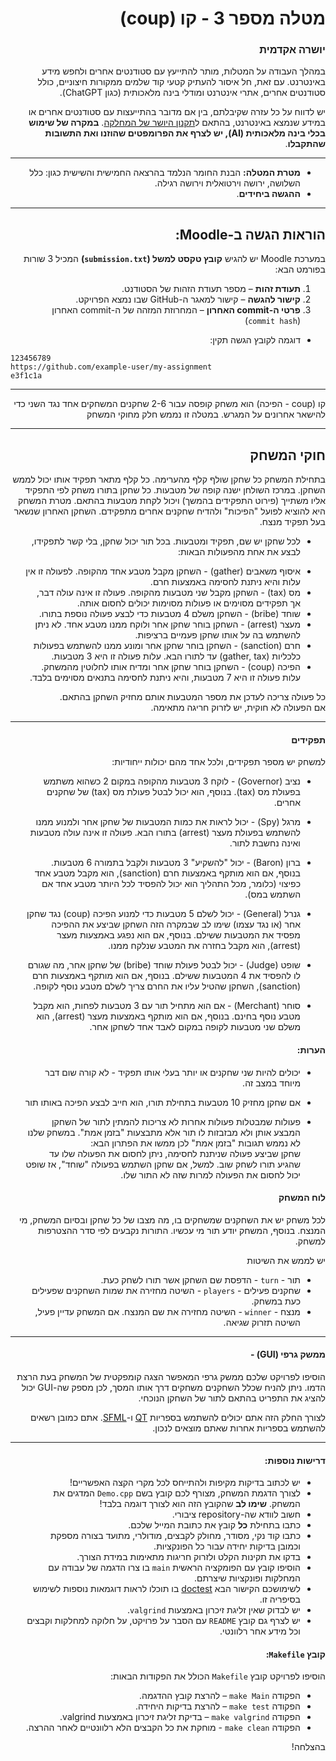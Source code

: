 <div dir="rtl", "lang"="he">

# מטלה מספר 3 - קו (coup)

### יושרה אקדמית

במהלך העבודה על המטלות, מותר להתייעץ עם סטודנטים אחרים ולחפש מידע באינטרנט. עם זאת, חל איסור להעתיק קטעי קוד שלמים ממקורות חיצוניים, כולל סטודנטים אחרים, אתרי אינטרנט ומודלי בינה מלאכותית (כגון ChatGPT).

יש לדווח על כל עזרה שקיבלתם, בין אם מדובר בהתייעצות עם סטודנטים אחרים או במידע שנמצא באינטרנט, בהתאם ל[תקנון היושר של המחלקה](https://www.ariel.ac.il/wp/cs/wp-content/uploads/sites/88/2020/08/Guidelines-for-Academic-Integrity.pdf).
**במקרה של שימוש בכלי בינה מלאכותית (AI), יש לצרף את הפרומפטים שהוזנו ואת התשובות שהתקבלו**.

-----
* **מטרת המטלה:** הבנת החומר הנלמד בהרצאה החמישית והשישית כגון: כלל השלושה, ירושה וירטואלית וירושה רגילה.
* **ההגשה ביחידים**.

----

## הוראות הגשה ב-Moodle:

במערכת Moodle יש להגיש **קובץ טקסט למשל (`submission.txt`)** המכיל 3 שורות בפורמט הבא:

1. **תעודת זהות** – מספר תעודת הזהות של הסטודנט.
2. **קישור להגשה** – קישור למאגר ה-GitHub שבו נמצא הפרויקט.
3. **פרטי ה-commit האחרון** – המחרוזת המזהה של ה-commit האחרון (`commit hash`) 

 - דוגמה לקובץ הגשה תקין:
    </div>
```
123456789
https://github.com/example-user/my-assignment
e3f1c1a 
```

---
<div dir="rtl", "lang"="he">

קו (coup - הפיכה) הוא משחק קופסה עבור 2-6 שחקנים המשחקים אחד נגד השני כדי להישאר אחרונים על המגרש.
במטלה זו נממש חלק מחוקי המשחק

---
## חוקי המשחק
בתחילת המשחק כל שחקן שולף קלף מהערימה. כל קלף מתאר  תפקיד אותו יכול לממש השחקן.  במרכז השולחן ישנה קופה של מטבעות. כל שחקן בתורו משחק לפי התפקיד אליו משתייך (פירוט התפקידים בהמשך) ויכול לקחת מטבעות בהתאם. מטרת המשחק היא להוציא לפועל "הפיכות" ולהדיח שחקנים אחרים מתפקידם. השחקן האחרון שנשאר בעל תפקיד מנצח.

 
- לכל שחקן יש שם, תפקיד ומטבעות. 
בכל תור יכול שחקן, בלי קשר לתפקידו, לבצע את אחת מהפעולות הבאות:

</div>
<div dir = "rtl">


- איסוף משאבים (gather) - השחקן מקבל מטבע אחד מהקופה. לפעולה זו אין עלות והיא ניתנת לחסימה באמצעות חרם.
- מס (tax) - השחקן מקבל שני מטבעות מהקופה. פעולה זו אינה עולה דבר, אך תפקידים מסוימים או פעולות מסוימות יכולים לחסום אותה.
- שוחד (bribe) - השחקן משלם 4 מטבעות כדי לבצע פעולה נוספת בתורו.
- מעצר (arrest) - השחקן בוחר שחקן אחר ולוקח ממנו מטבע אחד. לא ניתן להשתמש בה על אותו שחקן פעמיים ברציפות.
- חרם (sanction) - השחקן בוחר שחקן אחר ומונע ממנו להשתמש בפעולות כלכליות (gather, tax) עד לתורו הבא. עלות פעולה זו היא 3 מטבעות.
- הפיכה (coup) - השחקן בוחר שחקן אחר ומדיח אותו לחלוטין מהמשחק. עלות פעולה זו היא 7 מטבעות, והיא ניתנת לחסימה בתנאים מסוימים בלבד.
  
כל פעולה צריכה לעדכן את מספר המטבעות אותם מחזיק השחקן בהתאם.  
אם הפעולה לא חוקית, יש לזרוק חריגה מתאימה.
 
</div>
<div dir = "rtl">
 
 ---

 <div dir = "rtl">
  
#### תפקידים
למשחק יש מספר תפקידים, ולכל אחד מהם יכולות ייחודיות:

</div>
<div dir = "rtl">


- נציב (Governor) - לוקח 3 מטבעות מהקופה במקום 2 כשהוא משתמש בפעולת מס (tax). בנוסף, הוא יכול לבטל פעולת מס (tax) של שחקנים אחרים.

- מרגל (Spy) - יכול לראות את כמות המטבעות של שחקן אחר ולמנוע ממנו להשתמש בפעולת מעצר (arrest) בתורו הבא. פעולה זו אינה עולה מטבעות ואינה נחשבת לתור.

- ברון (Baron) - יכול "להשקיע" 3 מטבעות ולקבל בתמורה 6 מטבעות. בנוסף, אם הוא מותקף באמצעות חרם (sanction), הוא מקבל מטבע אחד כפיצוי (כלומר, מכל התהליך הוא יכול להפסיד לכל היותר מטבע אחד אם השתמש במס).

- גנרל (General) - יכול לשלם 5 מטבעות כדי למנוע הפיכה (coup) נגד שחקן אחר (או נגד עצמו) שימו לב שבמקרה הזה השחקן שביצע את ההפיכה מפסיד את המטבעות ששילם. בנוסף, אם הוא נפגע באמצעות מעצר (arrest), הוא מקבל בחזרה את המטבע שנלקח ממנו.

- שופט (Judge) - יכול לבטל פעולת שוחד (bribe) של שחקן אחר, מה שגורם לו להפסיד את 4 המטבעות ששילם. בנוסף, אם הוא מותקף באמצעות חרם (sanction), השחקן שהטיל עליו את החרם צריך לשלם מטבע נוסף לקופה.

- סוחר (Merchant) - אם הוא מתחיל תור עם 3 מטבעות לפחות, הוא מקבל מטבע נוסף בחינם. בנוסף, אם הוא מותקף באמצעות מעצר (arrest), הוא משלם שני מטבעות לקופה במקום לאבד אחד לשחקן אחר.

  </div>
<div dir = "rtl">

#### הערות:

- יכולים להיות שני שחקנים או יותר בעלי אותו תפקיד - לא קורה שום דבר מיוחד במצב זה.

- אם שחקן מחזיק 10 מטבעות בתחילת תורו, הוא חייב לבצע הפיכה באותו תור

- פעולות שמבטלות פעולות אחרות לא צריכות להמתין לתור של השחקן המבצע אותן ולא מבזבזות לו תור אלא מתבצעות "בזמן אמת". במשחק שלנו לא נממש תגובות "בזמן אמת" לכן ממשו את הפתרון הבא:  
שחקן שביצע פעולה שניתנת לחסימה, ניתן לחסום את הפעולה שלו עד שהגיע תורו לשחק שוב. למשל, אם שחקן השתמש בפעולה "שוחד", אז שופט יכול לחסום את הפעולה למרות שזה לא התור שלו.

#### לוח המשחק 
לכל משחק יש את השחקנים שמשחקים בו, מה מצבו של כל שחקן ובסיום המשחק, מי המנצח. בנוסף, המשחק יודע תור מי עכשיו. התורות נקבעים לפי סדר ההצטרפות למשחק.

יש לממש את השיטות

- תור - `turn` - הדפסת שם השחקן אשר תורו לשחק כעת.
- שחקנים פעילים - `players` - השיטה מחזירה את שמות השחקנים שפעילים כעת במשחק.
- מנצח - `winner` - השיטה מחזירה את שם המנצח. אם המשחק עדיין פעיל, השיטה תזרוק שגיאה.

</div>
<div dir = "rtl">
 
---

</div>
<div dir = "rtl">

#### ממשק גרפי (GUI) -
הוסיפו לפרויקט שלכם ממשק גרפי המאפשר הצגה קומפקטית של המשחק בעת הרצת הדמו. ניתן להניח שכלל השחקנים משחקים דרך אותו המסך, לכן מספק שה-GUI יכול להציג את התפריט בהתאם לתור של השחקן הנוכחי.

לצורך החלק הזה אתם יכולים להשתמש בספריות [QT](https://www.qt.io/product/qt6/qml-book/ch17-qtcpp-qtcpp) ו-[SFML](https://www.sfml-dev.org/). אתם כמובן רשאים להשתמש בספריות אחרות שאתם מוצאים לנכון.

</div>
<div dir = "rtl">

--- 
#### דרישות נוספות:
- יש לכתוב בדיקות מקיפות ולהתייחס לכל מקרי הקצה האפשריים!
- לצורך הדגמת המשחק, מצורף לכם קובץ בשם ``Demo.cpp`` המדגים את המשחק. **שימו לב** שהקובץ הזה הוא לצורך דוגמה בלבד!
- חשוב לוודא שה-repository ציבורי.
- כתבו בתחילת **כל** קובץ את כתובת המייל שלכם.
- כתבו קוד נקי, מסודר, מחולק לקבצים, מודולרי, מתועד בצורה מספקת וכמובן בדיקות יחידה עבור כל הפונקציות.
- בדקו את תקינות הקלט ולזרוק חריגות מתאימות במידת הצורך.
- הוסיפו קובץ עם הפומקציה הראשית `main` בו צרו הדגמה של עבודה עם המחלקות ופונקציות שיצרתם.
- לשימושכם הקישור הבא [doctest](https://github.com/doctest/doctest) בו תוכלו לראות דוגמאות נוספות לשימוש בסיפריה זו.
- יש לבדוק שאין זליגת זיכרון באמצעות `valgrind`.
- יש לצרף גם קובץ `README` עם הסבר על פרויקט, על חלוקה למחלקות וקבצים וכל מידע אחר רלוונטי.


#### קובץ `Makefile`:
הוסיפו לפרויקט קובץ `Makefile` הכולל את הפקודות הבאות:
- הפקודה `make Main` – להרצת קובץ ההדגמה.
- הפקודה `make test` – להרצת בדיקות היחידה.
- הפקודה `make valgrind` – בדיקת זליגת זיכרון באמצעות valgrind.
- הפקודה `make clean` - מוחקת את כל הקבצים הלא רלוונטיים לאחר ההרצה.


בהצלחה!

</div>

